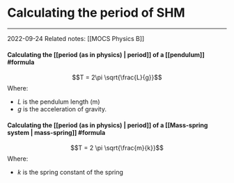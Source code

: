 # Calculating the period of SHM
---
2022-09-24
Related notes: [[MOCS Physics B]]

#### Calculating the [[period (as in physics) | period]] of a [[pendulum]] #formula
$$T = 2\pi \sqrt{\frac{L}{g}}$$
Where:
- $L$ is the pendulum length (m)
- $g$ is the acceleration of gravity.

#### Calculating the [[period (as in physics) | period]] of a [[Mass-spring system | mass-spring]]  #formula 
$$T = 2 \pi \sqrt{\frac{m}{k}}$$
Where:
- $k$ is the spring constant of the spring